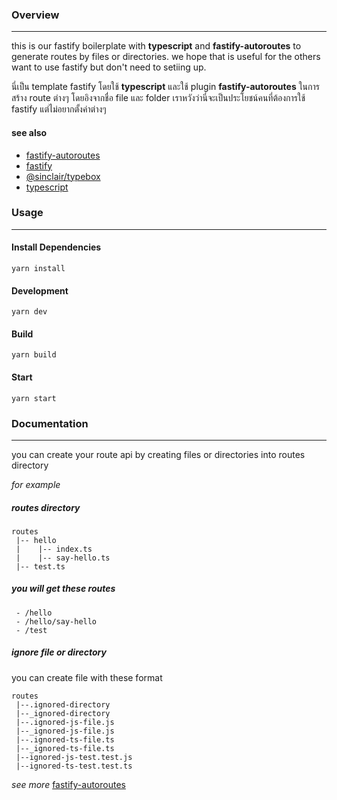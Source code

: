 ### Overview
------------
this is our fastify boilerplate with **typescript** and **fastify-autoroutes** to generate routes by files or directories. we hope that is useful for the others want to use fastify but don't need to setiing up.

นี่เป็น template fastify โดยใช้ **typescript** และใช้ plugin **fastify-autoroutes** ในการสร้าง route ต่างๆ โดยอิงจากชื่อ file และ folder เราหวังว่านี่จะเป็นประโยชน์คนที่ต้องการใช้ fastify แต่ไม่อยากตั้งค่าต่างๆ

#### see also
- [fastify-autoroutes](https://github.com/GiovanniCardamone/fastify-autoroutes)
- [fastify](https://www.fastify.io/)
- [@sinclair/typebox](https://www.npmjs.com/package/@sinclair/typebox)
- [typescript](https://www.typescriptlang.org/)

### Usage
------------

#### Install Dependencies
	yarn install

#### Development
	yarn dev

#### Build
	yarn build

#### Start
	yarn start

### Documentation
----------------
you can create your route api by creating files or directories into routes directory

*for example*

##### routes directory
	routes
	 |-- hello
	 |    |-- index.ts
	 |    |-- say-hello.ts
	 |-- test.ts

##### you will get these routes
	 - /hello
	 - /hello/say-hello
	 - /test

##### ignore file or directory

you can create file with these format

	routes
     |--.ignored-directory
	 |--_ignored-directory
	 |--.ignored-js-file.js
	 |--_ignored-js-file.js
	 |--.ignored-ts-file.ts
	 |--_ignored-ts-file.ts
	 |--ignored-js-test.test.js
	 |--ignored-ts-test.test.ts

*see more* [fastify-autoroutes](https://github.com/GiovanniCardamone/fastify-autoroutes)
